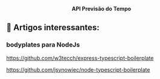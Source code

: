 <p align="center">
   <strong> API Previsão do Tempo </strong>
</p>

## :dart: Artigos interessantes:

### bodyplates para NodeJs

https://github.com/w3tecch/express-typescript-boilerplate

https://github.com/jsynowiec/node-typescript-boilerplate
